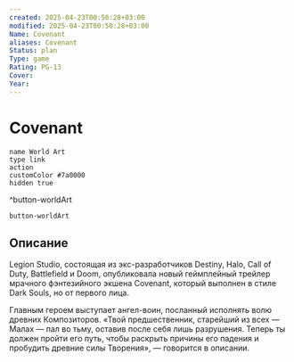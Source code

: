 ```yaml
---
created: 2025-04-23T00:50:28+03:00
modified: 2025-04-23T00:50:28+03:00
Name: Covenant
aliases: Covenant
Status: plan
Type: game
Rating: PG-13
Cover: 
Year: 
---
```


# Covenant



```button
name World Art
type link
action 
customColor #7a0000
hidden true
```
^button-worldArt



`button-worldArt`

## Описание

Legion Studio, состоящая из экс-разработчиков Destiny, Halo, Call of Duty, Battlefield и Doom, опубликовала новый геймплейный трейлер мрачного фэнтезийного экшена Covenant, который выполнен в стиле Dark Souls, но от первого лица.

Главным героем выступает ангел-воин, посланный исполнять волю древних Композиторов.
«Твой предшественник, старейший из всех — Малах — пал во тьму, оставив после себя лишь разрушения. Теперь ты должен пройти его путь, чтобы раскрыть причины его падения и пробудить древние силы Творения», — говорится в описании.
